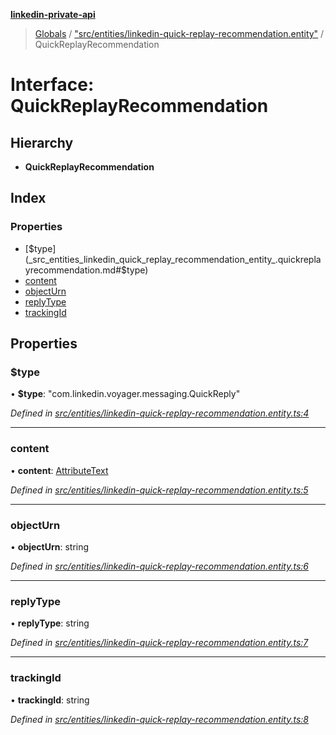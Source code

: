 **[linkedin-private-api](../README.md)**

> [Globals](../globals.md) / ["src/entities/linkedin-quick-replay-recommendation.entity"](../modules/_src_entities_linkedin_quick_replay_recommendation_entity_.md) / QuickReplayRecommendation

# Interface: QuickReplayRecommendation

## Hierarchy

* **QuickReplayRecommendation**

## Index

### Properties

* [$type](_src_entities_linkedin_quick_replay_recommendation_entity_.quickreplayrecommendation.md#$type)
* [content](_src_entities_linkedin_quick_replay_recommendation_entity_.quickreplayrecommendation.md#content)
* [objectUrn](_src_entities_linkedin_quick_replay_recommendation_entity_.quickreplayrecommendation.md#objecturn)
* [replyType](_src_entities_linkedin_quick_replay_recommendation_entity_.quickreplayrecommendation.md#replytype)
* [trackingId](_src_entities_linkedin_quick_replay_recommendation_entity_.quickreplayrecommendation.md#trackingid)

## Properties

### $type

•  **$type**: \"com.linkedin.voyager.messaging.QuickReply\"

*Defined in [src/entities/linkedin-quick-replay-recommendation.entity.ts:4](https://github.com/stpoa/linkedin-private-api/blob/2f83b91/src/entities/linkedin-quick-replay-recommendation.entity.ts#L4)*

___

### content

•  **content**: [AttributeText](_src_entities_linkedin_attribute_text_entity_.attributetext.md)

*Defined in [src/entities/linkedin-quick-replay-recommendation.entity.ts:5](https://github.com/stpoa/linkedin-private-api/blob/2f83b91/src/entities/linkedin-quick-replay-recommendation.entity.ts#L5)*

___

### objectUrn

•  **objectUrn**: string

*Defined in [src/entities/linkedin-quick-replay-recommendation.entity.ts:6](https://github.com/stpoa/linkedin-private-api/blob/2f83b91/src/entities/linkedin-quick-replay-recommendation.entity.ts#L6)*

___

### replyType

•  **replyType**: string

*Defined in [src/entities/linkedin-quick-replay-recommendation.entity.ts:7](https://github.com/stpoa/linkedin-private-api/blob/2f83b91/src/entities/linkedin-quick-replay-recommendation.entity.ts#L7)*

___

### trackingId

•  **trackingId**: string

*Defined in [src/entities/linkedin-quick-replay-recommendation.entity.ts:8](https://github.com/stpoa/linkedin-private-api/blob/2f83b91/src/entities/linkedin-quick-replay-recommendation.entity.ts#L8)*
